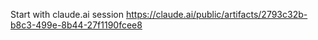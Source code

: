 Start with claude.ai session https://claude.ai/public/artifacts/2793c32b-b8c3-499e-8b44-27f1190fcee8

